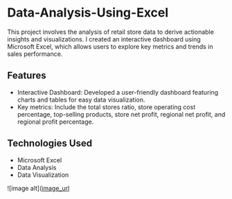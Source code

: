 # Data-Analysis-Using-Excel
This project involves the analysis of retail store data to derive actionable insights and visualizations. I created an interactive dashboard using Microsoft Excel, which allows users to explore key metrics and trends in sales performance.

## Features

- Interactive Dashboard: Developed a user-friendly dashboard featuring charts and tables for easy data visualization.
- Key metrics: Include the total stores ratio, store operating cost percentage, top-selling products, store net profit, regional net profit, and regional profit percentage.

## Technologies Used

- Microsoft Excel
- Data Analysis
- Data Visualization

![image alt]([image_url](https://github.com/Afnan112/Data-Analysis-Using-Excel/blob/7e0832bcfcba6ee280d24aa730a8eb833a1fd69e/Dashboard.png)
